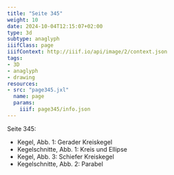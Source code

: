 ```yaml
---
title: "Seite 345"
weight: 10
date: 2024-10-04T12:15:07+02:00
type: 3d
subtype: anaglyph
iiifClass: page
iiifContext: http://iiif.io/api/image/2/context.json
tags:
- 3D
- anaglyph
- drawing
resources:
- src: "page345.jxl"
  name: page
  params:
    iiif: page345/info.json
---
```


Seite 345:
* Kegel, Abb. 1: Gerader Kreiskegel
* Kegelschnitte, Abb. 1: Kreis und Ellipse
* Kegel, Abb. 3: Schiefer Kreiskegel
* Kegelschnitte, Abb. 2: Parabel
